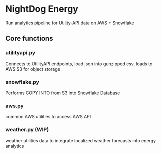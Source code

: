 #  NightDog Energy

Run analytics pipeline for [Utility-API](https://utilityapi.com/) data on AWS + Snowflake

## Core functions

### utilityapi.py
Connects to UtilityAPI endpoints, load json into gunzipped csv, loads to AWS S3 for object storage

### snowflake.py
Performs COPY INTO from S3 into Snowflake Database

### aws.py
common AWS utilities to access AWS API

### weather.py (WIP)
weather utilities data to integrate localized weather forecasts into energy analytics
